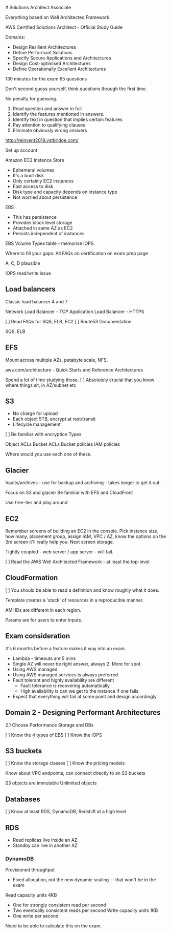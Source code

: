# Solutions Architect Associate

Everything based on Well Architected Framework.

AWS Certified Solutions Architect - Official Study Guide

Domains:
- Design Resilient Architectures
- Define Performant Solutions
- Specify Secure Applications and Architectures
- Design Cost-optimised Architectures
- Define Operationally Excellent Architectures

130 minutes for the exam
65 questions

Don't second guess yourself, think questions through the first time.

No penalty for guessing.

1. Read question and answer in full
2. Identify the features mentioned in answers.
3. Identify text in question that implies certain features
4. Pay attention to qualifying clauses
5. Eliminate obviously wrong answers

http://reinvent2018.vstbridge.com/

Set up account

Amazon EC2 Instance Store
- Ephemeral volumes
- It's a boot disk
- Only certainly EC2 instances
- Fast access to disk
- Disk type and capacity depends on instance type
- Not worried about persistence

EBS
- This has persistence
- Provides block level storage
- Attached in same AZ as EC2
- Persists independent of instances

EBS Volume Types table - memorise IOPS.

Where to fill your gaps:
All FAQs on certification on exam prep page

A, C, D plausible

IOPS read/write issue

## Load balancers

Classic load balancer 4 and 7

Network Load Balancer - TCP
Application Load Balancer - HTTPS

[ ] Read FAQs for SQS, ELB, EC2
[ ] Route53 Documentation

SQS, ELB

## EFS

Mount across multiple AZs, petabyte scale, NFS.

aws.com/architecture - Quick Starts and Reference Architectures

Spend a lot of time studying those.
[ ] Absolutely crucial that you know where things sit, in AZ/subnet etc

## S3

- No charge for upload
- Each object 5TB, encrypt at rest/transit
- Lifecycle management

[ ] Be familiar with encryption Types

Object ACLs
Bucket ACLs
Bucket policies
IAM policies

Where would you use each one of these.

## Glacier

Vaults/archives - use for backup and archiving - takes longer to get it out.

Focus on S3 and glacier
Be familiar with EFS and CloudFront

Use free-tier and play around

## EC2

Remember screens of building an EC2 in the console. Pick instance size,
how many, placement group, assign IAM, VPC / AZ, know the options on the 3rd screen
it'll really help you. Next screen storage.

Tightly coupled - web server / app server - will fail.

[ ] Read the AWS Well Architected Framework - at least the top-level

## CloudFormation

[ ] You should be able to read a definition and know roughly what it does.

Template creates a 'stack' of resources in a reproducible manner.

AMI IDs are different in each region.

Params are for users to enter inputs.

## Exam consideration

It's 6 months before a feature makes it way into an exam.

- Lambda - timeouts are 5 mins
- Single AZ will never be right answer, always 2. More for spot.
- Using AWS managed
- Using AWS managed services is always preferred
- Fault tolerant and highly availability are different
  - Fault tolerance is recovering automatically
  - High availability is can we get to the instance if one fails
- Expect that everything will fail at some point and design accordingly

## Domain 2 - Designing Performant Architectures

2.1 Choose Performance Storage and DBs

[ ] Know the 4 types of EBS
[ ] Know the IOPS

## S3 buckets

[ ] Know the storage classes
[ ] Know the pricing models

Know about VPC endpoints, can connect directly to an S3 buckets

S3 objects are immutable
Unlimited objects

## Databases

[ ] Know at least RDS, DynamoDB, Redshift at a high level

## RDS

- Read replicas live inside an AZ.
- Standby can live in another AZ

### DynamoDB

Provisioned throughput

- Fixed allocation, not the new dynamic scaling -- that won't be in the exam

Read capacity units 4KB
- One for strongly consistent read per second
- Two eventually consistent reads per second
Write capacity units 1KB
- One write per second

Need to be able to calculate this on the exam.
